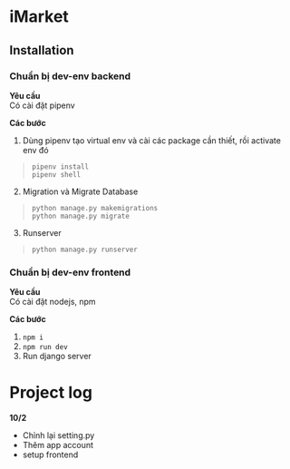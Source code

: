 # iMarket

## Installation

### Chuẩn bị dev-env backend
**Yêu cầu**  
Có cài đặt pipenv

**Các bước**  
1. Dùng pipenv tạo virtual env và cài các package cần thiết, rồi activate env đó
> <code>pipenv install</code>  
> <code>pipenv shell</code>  
2. Migration và Migrate Database
> <code>python manage.py makemigrations</code>  
> <code>python manage.py migrate</code>  
3. Runserver
> <code>python manage.py runserver</code>  

### Chuẩn bị dev-env frontend
**Yêu cầu**  
Có cài đặt nodejs, npm

**Các bước**  
1. <code>npm i</code>
2. <code>npm run dev</code>
3. Run django server 

# Project log

**10/2**  
* Chỉnh lại setting.py
* Thêm app account 
* setup frontend